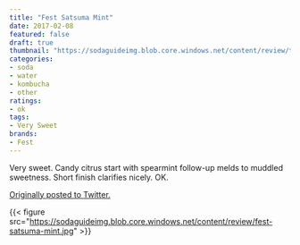 ```yaml
---
title: "Fest Satsuma Mint"
date: 2017-02-08
featured: false
draft: true
thumbnail: "https://sodaguideimg.blob.core.windows.net/content/review/thumbs/fest-satsuma-mint.jpg"
categories:
- soda
- water
- kombucha
- other
ratings:
- ok
tags:
- Very Sweet
brands:
- Fest
---
```


Very sweet. Candy citrus start with spearmint follow-up melds to muddled sweetness. Short finish clarifies nicely. OK.

[Originally posted to Twitter.](https://twitter.com/Cavorter/status/829405718734372866)

{{< figure src="https://sodaguideimg.blob.core.windows.net/content/review/fest-satsuma-mint.jpg" >}}

